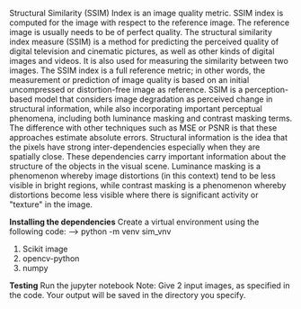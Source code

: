 Structural Similarity (SSIM) Index is an image quality metric. SSIM index is computed for the image with respect to the reference image. The reference image is usually needs to be of perfect quality.
The structural similarity index measure (SSIM) is a method for predicting the perceived quality of digital television and cinematic pictures, as well as other kinds of digital images and videos. It is also used for measuring the similarity between two images. The SSIM index is a full reference metric; in other words, the measurement or prediction of image quality is based on an initial uncompressed or distortion-free image as reference. SSIM is a perception-based model that considers image degradation as perceived change in structural information, while also incorporating important perceptual phenomena, including both luminance masking and contrast masking terms. The difference with other techniques such as MSE or PSNR is that these approaches estimate absolute errors. Structural information is the idea that the pixels have strong inter-dependencies especially when they are spatially close. These dependencies carry important information about the structure of the objects in the visual scene. Luminance masking is a phenomenon whereby image distortions (in this context) tend to be less visible in bright regions, while contrast masking is a phenomenon whereby distortions become less visible where there is significant activity or "texture" in the image.

**Installing the dependencies**
Create a virtual environment using the following code:
--> python -m venv sim_vnv
1. Scikit image
2. opencv-python
3. numpy

**Testing**
Run the jupyter notebook 
Note: Give 2 input images, as specified in the code. Your output will be saved in the directory you specify. 
